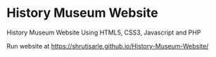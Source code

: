 # History Museum Website
 History Museum Website Using HTML5, CSS3, Javascript and PHP
 
 Run website at https://shrutisarle.github.io/History-Museum-Website/
